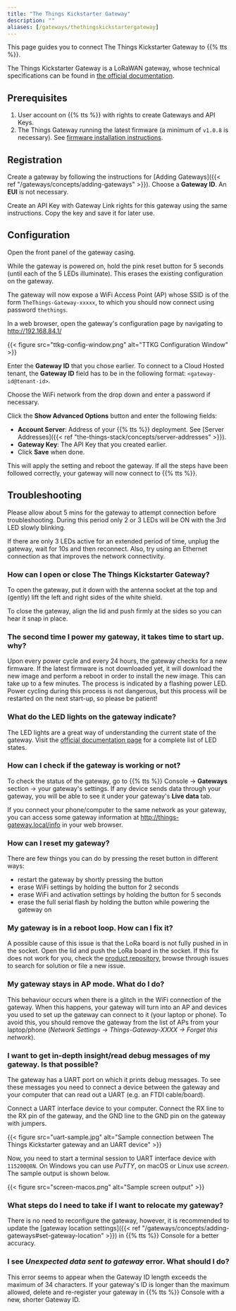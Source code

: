 ```yaml
---
title: "The Things Kickstarter Gateway"
description: ""
aliases: [/gateways/thethingskickstartergateway]
---
```


This page guides you to connect The Things Kickstarter Gateway to {{% tts %}}.

<!--more-->

The Things Kickstarter Gateway is a LoRaWAN gateway, whose technical specifications can be found in [the official documentation](https://www.thethingsnetwork.org/docs/gateways/gateway/).

## Prerequisites

1. User account on {{% tts %}} with rights to create Gateways and API Keys.
2. The Things Gateway running the latest firmware (a minimum of `v1.0.8` is necessary). See [firmware installation instructions](https://github.com/TheThingsProducts/gateway/tree/develop/firmware/).

## Registration

Create a gateway by following the instructions for [Adding Gateways]({{< ref "/gateways/concepts/adding-gateways" >}}). Choose a **Gateway ID**. An **EUI** is not necessary.

Create an API Key with Gateway Link rights for this gateway using the same instructions. Copy the key and save it for later use.

## Configuration

Open the front panel of the gateway casing.

While the gateway is powered on, hold the pink reset button for 5 seconds (until each of the 5 LEDs illuminate). This erases the existing configuration on the gateway.

The gateway will now expose a WiFi Access Point (AP) whose SSID is of the form `TheThings-Gateway-xxxxx`, to which you should now connect using password `thethings`.

In a web browser, open the gateway's configuration page by navigating to http://192.168.84.1/

{{< figure src="ttkg-config-window.png" alt="TTKG Configuration Window" >}}

Enter the **Gateway ID** that you chose earlier. To connect to a Cloud Hosted tenant, the **Gateway ID** field has to be in the following format: `<gateway-id@tenant-id>`.

Choose the WiFi network from the drop down and enter a password if necessary.

Click the **Show Advanced Options** button and enter the following fields:

- **Account Server**: Address of your {{% tts %}} deployment. See [Server Addresses]({{< ref "the-things-stack/concepts/server-addresses" >}}).
- **Gateway Key**: The API Key that you created earlier.
- Click **Save** when done.

This will apply the setting and reboot the gateway. If all the steps have been followed correctly, your gateway will now connect to {{% tts %}}.

## Troubleshooting

Please allow about 5 mins for the gateway to attempt connection before troubleshooting. During this period only 2 or 3 LEDs will be ON with the 3rd LED slowly blinking.

If there are only 3 LEDs active for an extended period of time, unplug the gateway, wait for 10s and then reconnect. Also, try using an Ethernet connection as that improves the network connectivity.

### How can I open or close The Things Kickstarter Gateway?

To open the gateway, put it down with the antenna socket at the top and (gently) lift the left and right sides of the white shield.

To close the gateway, align the lid and push firmly at the sides so you can hear it snap in place.

### The second time I power my gateway, it takes time to start up. why?

Upon every power cycle and every 24 hours, the gateway checks for a new firmware. If the latest firmware is not downloaded yet, it will download the new image and perform a reboot in order to install the new image. This can take up to a few minutes. The process is indicated by a flashing power LED. Power cycling during this process is not dangerous, but this process will be restarted on the next start-up, so please be patient!

### What do the LED lights on the gateway indicate?

The LED lights are a great way of understanding the current state of the gateway. Visit the [official documentation page](https://www.thethingsnetwork.org/docs/gateways/gateway/ledstatus/) for a complete list of LED states.

### How can I check if the gateway is working or not?

To check the status of the gateway, go to {{% tts %}} Console &#8594; **Gateways** section &#8594; your gateway's settings. If any device sends data through your gateway, you will be able to see it under your gateway's **Live data** tab.

If you connect your phone/computer to the same network as your gateway, you can access some gateway information at http://things-gateway.local/info in your web browser.

### How can I reset my gateway?

There are few things you can do by pressing the reset button in different ways:

- restart the gateway by shortly pressing the button
- erase WiFi settings by holding the button for 2 seconds
- erase WiFi and activation settings by holding the button for 5 seconds
- erase the full serial flash by holding the button while powering the gateway on

### My gateway is in a reboot loop. How can I fix it?

A possible cause of this issue is that the LoRa board is not fully pushed in in the socket. Open the lid and push the LoRa board in the socket. If this fix does not work for you, check the [product repository](https://github.com/TheThingsProducts/gateway/issues), browse through issues to search for solution or file a new issue.

### My gateway stays in AP mode. What do I do?

This behaviour occurs when there is a glitch in the WiFi connection of the gateway. When this happens, your gateway will turn into an AP and devices you used to set up the gateway can connect to it (your laptop or phone). To avoid this, you should remove the gateway from the list of APs from your laptop/phone (*Network Settings &#8594; Things-Gateway-XXXX &#8594; Forget this network*).

### I want to get in-depth insight/read debug messages of my gateway. Is that possible?

The gateway has a UART port on which it prints debug messages. To see these messages you need to connect a device between the gateway and your computer that can read out a UART (e.g. an FTDI cable/board).

Connect a UART interface device to your computer. Connect the RX line to the RX pin of the gateway, and the GND line to the GND pin on the gateway with jumpers.

{{< figure src="uart-sample.jpg" alt="Sample connection between The Things Kickstarter gateway and an UART device" >}}

Now, you need to start a terminal session to UART interface device with `115200@8N`. On Windows you can use *PuTTY*, on macOS or Linux use *screen*. The sample output is shown below.

{{< figure src="screen-macos.png" alt="Sample screen output" >}}

### What steps do I need to take if I want to relocate my gateway?

There is no need to reconfigure the gateway, however, it is recommended to update the [gateway location settings]({{< ref "/gateways/concepts/adding-gateways#set-gateway-location" >}}) in {{% tts %}} Console for a better accuracy.

### I see *Unexpected data sent to gateway* error. What should I do?

This error seems to appear when the Gateway ID length exceeds the maximum of 34 characters. If your gateway's ID is longer than the maximum allowed, delete and re-register your gateway in {{% tts %}} Console with a new, shorter Gateway ID.
